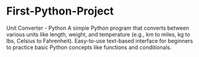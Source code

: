 # First-Python-Project
Unit Converter - Python A simple Python program that converts between various units like length, weight, and temperature (e.g., km to miles, kg to lbs, Celsius to Fahrenheit). Easy-to-use text-based interface for beginners to practice basic Python concepts like functions and conditionals.
